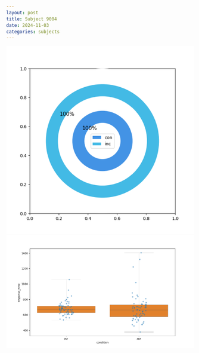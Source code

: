 ```yaml
---
layout: post
title: Subject 9004
date: 2024-11-03
categories: subjects
---
```


![](data/9004/run-6/9004_accuracy_by_condition.png)
![](data/9004/run-6/9004_rt.png)
